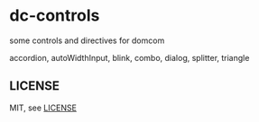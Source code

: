# dc-controls
  some controls and directives for domcom

  accordion, autoWidthInput, blink, combo, dialog, splitter, triangle


## LICENSE
  MIT, see [LICENSE](https://github.com/taijiweb/dc-util/blob/master/LICENSE)
